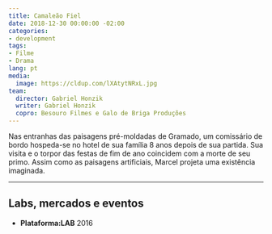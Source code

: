 ```yaml
---
title: Camaleão Fiel
date: 2018-12-30 00:00:00 -02:00
categories:
- development
tags:
- Filme
- Drama
lang: pt
media:
  image: https://cldup.com/lXAtytNRxL.jpg
team:
  director: Gabriel Honzik
  writer: Gabriel Honzik
  copro: Besouro Filmes e Galo de Briga Produções
---
```


Nas entranhas das paisagens pré-moldadas de Gramado, um comissário de bordo hospeda-se no hotel de sua família 8 anos depois de sua partida. Sua visita e o torpor das festas de fim de ano coincidem com a morte de seu primo. Assim como as paisagens artificiais, Marcel projeta uma existência imaginada.

---

## Labs, mercados e eventos
* **Plataforma:LAB** 2016
